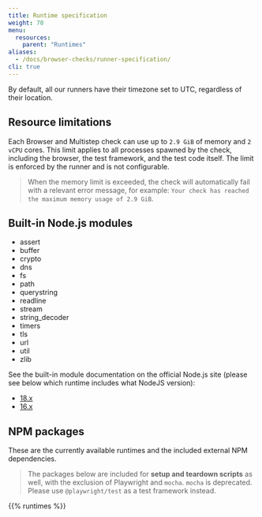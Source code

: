 ```yaml
---
title: Runtime specification
weight: 70
menu:
  resources:
    parent: "Runtimes"
aliases:
  - /docs/browser-checks/runner-specification/
cli: true
---
```


By default, all our runners have their timezone set to UTC, regardless of their location.

## Resource limitations
Each Browser and Multistep check can use up to `2.9 GiB` of memory and `2 vCPU` cores. This limit applies to all processes spawned by the check, including the browser, the test framework, and the test code itself. The limit is enforced by the runner and is not configurable.

> When the memory limit is exceeded, the check will automatically fail with a relevant error message, for example: `Your check has reached the maximum memory usage of 2.9 GiB`.

## Built-in Node.js modules

- assert
- buffer
- crypto
- dns
- fs
- path
- querystring
- readline
- stream
- string_decoder
- timers
- tls
- url
- util
- zlib

See the built-in module documentation on the official Node.js site (please see below which runtime includes what NodeJS version):

- [18.x](https://nodejs.org/dist/latest-v18.x/docs/api/)
- [16.x](https://nodejs.org/dist/latest-v16.x/docs/api/)

## NPM packages

These are the currently available runtimes and the included external NPM dependencies.

> The packages below are included for **setup and teardown scripts** as well, with the exclusion of Playwright and `mocha`.
> `mocha` is deprecated. Please use `@playwright/test` as a test framework instead.

{{% runtimes %}}
